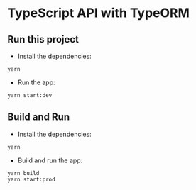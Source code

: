 
# TypeScript API with TypeORM

## Run this project

- Install the dependencies:
```
yarn
```
- Run the app:
```
yarn start:dev
```
## Build and Run
- Install the dependencies:
```
yarn
```
- Build and run the app:
```
yarn build
yarn start:prod
```
